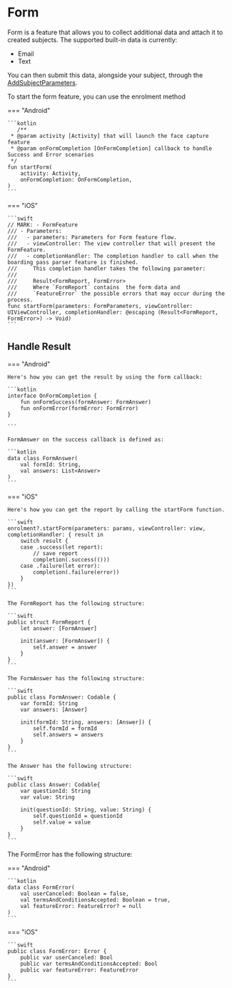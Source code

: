 # Form

Form is a feature that allows you to collect additional data and attach it to created subjects. The supported built-in data is currently:

- Email
- Text

You can then submit this data, alongside your subject, through the [AddSubjectParameters](../SubjectManagement/SubjectManagement_Index.md#subject-operations).

To start the form feature, you can use the enrolment method

=== "Android"

    ```kotlin
       /**
     * @param activity [Activity] that will launch the face capture feature
     * @param onFormCompletion [OnFormCompletion] callback to handle Success and Error scenarios
     */
    fun startForm(
        activity: Activity,
        onFormCompletion: OnFormCompletion,
    )
    ```

=== "iOS"

    ```swift
    // MARK: - FormFeature
    /// - Parameters:
    ///   - parameters: Parameters for Form feature flow.
    ///   - viewController: The view controller that will present the FormFeature.
    ///   - completionHandler: The completion handler to call when the boarding pass parser feature is finished.
    ///     This completion handler takes the following parameter:
    ///
    ///     Result<FormReport, FormError>
    ///     Where `FormReport` contains  the form data and
    ///     `FeatureError` the possible errors that may occur during the process.
    func startForm(parameters: FormParameters, viewController: UIViewController, completionHandler: @escaping (Result<FormReport, FormError>) -> Void)
    ```

## Handle Result

=== "Android"

    Here's how you can get the result by using the form callback:

    ```kotlin
    interface OnFormCompletion {
        fun onFormSuccess(formAnswer: FormAnswer)
        fun onFormError(formError: FormError)
    }

    ```

    FormAmswer on the success callback is defined as:

    ```kotlin
    data class FormAnswer(
        val formId: String,
        val answers: List<Answer>
    )
    ```

=== "iOS"

    Here's how you can get the report by calling the startForm function.
    
    ```swift
    enrolment?.startForm(parameters: params, viewController: view, completionHandler: { result in
        switch result {
        case .success(let report):
            // save report 
            completion(.success(()))
        case .failure(let error):
            completion(.failure(error))
        }
    })
    ```
    
    The FormReport has the following structure:
    
    ```swift
    public struct FormReport {
        let answer: [FormAnswer]

        init(answer: [FormAnswer]) {
            self.answer = answer
        }
    }  
    ```
    
    The FormAnswer has the following structure:
    
    ```swift
    public class FormAnswer: Codable {
        var formId: String
        var answers: [Answer]
    
        init(formId: String, answers: [Answer]) {
            self.formId = formId
            self.answers = answers
        }
    }
    ```
        
    The Answer has the following structure:
    
    ```swift
    public class Answer: Codable{
        var questionId: String
        var value: String

        init(questionId: String, value: String) {
            self.questionId = questionId
            self.value = value
        }
    }
    ```

The FormError has the following structure:

=== "Android"

    ```kotlin
    data class FormError(
        val userCanceled: Boolean = false,
        val termsAndConditionsAccepted: Boolean = true,
        val featureError: FeatureError? = null
    )
    ```

=== "iOS"

    ```swift
    public class FormError: Error {
        public var userCanceled: Bool
        public var termsAndConditionsAccepted: Bool
        public var featureError: FeatureError
    }
    ```
